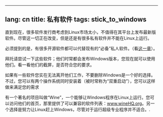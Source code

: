

---
lang: cn
title: 私有软件
tags: stick_to_windows
---

直到现在，很多软件发行商考虑到Linux市场太小，不值得在其平台上发布最新版软件。尽管这一切正在改变，但是还是有很多私有软件并不能在Linux上运行。

必须提到的是，有很多开源软件都可以代替现有的“必备”私人软件。（看<a href="/items/warez">这一章</a>）。

拜托请尝试一下这些软件；他们时常都会发布Windows版本，您现在就可以使用他们。看一看他们的截屏，是否符合您的要求。

如果有一些软件您实在无法离开他们工作，不要删除Windows是一个好的选择。不过，您可以有两个操作系统同时安装着（被时常称为“双重启动”），您可以这样做来满足您的需求

有一个著名的项目叫做“Wine”，一个能够让Windows程序在Linux上运行。您可以访问他们的首页，那里提供了可以兼容的软件列表：<a href="http://www.winehq.org">www.wineHQ.org</a>。另一个选择是努力让Linux赶上Windows，尽管对于运行超级专业程序并不适合。.

